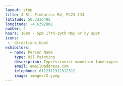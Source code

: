 ```yaml
---
layout: stop
title: 4 St. Fimbarrus Rd, PL23 1JJ
latitude: 50.3336495
longitude: -4.6392902
number: 4
hours: 10am - 5pm 17th-19th May or by appt
icons:
 -  directions_boat
exhibitors: 
  - name: Person Name
    type: Oil Painting
    description: Impressionist mountain landscapes
    email: email@address.com
    telephone: 0112312312312312
    image: images/2.jpeg
---
```

